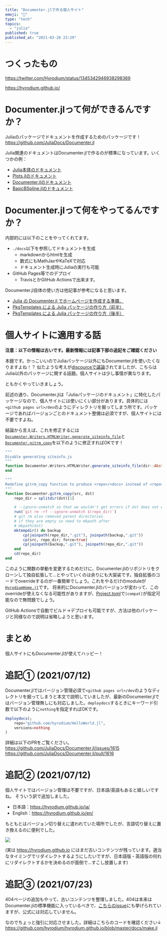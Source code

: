 ```yaml
---
title: "Documenter.jlで作る個人サイト"
emoji: "🔖"
type: "tech"
topics:
  - "julia"
published: true
published_at: "2021-03-28 23:29"
---
```


# つくったもの
https://twitter.com/Hyrodium/status/1345342946938298369

https://hyrodium.github.io/

# Documenter.jlって何ができるんですか？
Juliaのパッケージでドキュメントを作成するためのパッケージです！
https://github.com/JuliaDocs/Documenter.jl

Julia関連のドキュメントはDocumenter.jlで作るのが標準になっています。いくつかの例：

* [Julia本体のドキュメント](https://docs.julialang.org/en/v1/)
* [Plots.jlのドキュメント](http://docs.juliaplots.org/latest/)
* [Documenter.jlのドキュメント](https://juliadocs.github.io/Documenter.jl/stable/)
* [BasicBSpline.jlのドキュメント](https://hyrodium.github.io/BasicBSpline.jl/stable/)

# Documenter.jlって何をやってるんですか？
内部的には以下のことをやってくれてます。
* `./docs`以下を参照してドキュメントを生成
  * markdownからhtmlを生成
  * 数式にもMathJaxやKaTeXで対応
  * ドキュメント生成時にJuliaの実行も可能
* GitHub Pages等でのデプロイ
  * TravisとかGitHub Actionsで出来ます。

Documenter.jl自体の使い方は他記事が参考になると思います。

* [Julia の Documenter.jl でホームページを作成する準備．](https://qiita.com/SatoshiTerasaki/items/b0ac17088f3b2c374099)
* [PkgTemplates による Julia パッケージの作り方（前半）](https://qiita.com/SatoshiTerasaki/items/24443f20852ed60968bf)
* [PkgTemplates による Julia パッケージの作り方（後半）](https://qiita.com/SatoshiTerasaki/items/f43a7730bcf57f4b9572)

# 個人サイトに適用する話
**注意：以下の情報は古いです。最新情報には記事下部の追記をご確認ください**

本題です。かっこいいのでJuliaパッケージ以外にもDocumenter.jlを使いたくなりますよね！？
似たような考えが[discourceで議論](https://discourse.julialang.org/t/using-documenter-jl-for-non-julia-package-documentation/37511/2)されてましたが、こちらはJulia以外のパッケージに関する話題。個人サイトは少し事情が異なります。

ともかくやっていきましょう。

前述の通り、Documenter.jlは「Juliaパッケージのドキュメント」に特化したパッケージなので、個人サイトには使いにくい部分があります。具体的には`<github pages url>/dev`のようにディレクトリを掘ってしまう所です。パッケージであればバージョンごとのドキュメント整備は必須ですが、個人サイトには不要ですよね。

結論から言えば、これを修正するには[`Documenter.Writers.HTMLWriter.generate_siteinfo_file`](https://github.com/JuliaDocs/Documenter.jl/blob/v0.26.3/src/Writers/HTMLWriter.jl#L1298)と[`Documenter.gitrm_copy`](https://github.com/JuliaDocs/Documenter.jl/blob/v0.26.3/src/Documenter.jl#L724)を以下のように修正すればOKです！

```julia
"""
Disable generating siteinfo.js
"""
function Documenter.Writers.HTMLWriter.generate_siteinfo_file(dir::AbstractString, version::AbstractString)
end

"""
Redefine gitrm_copy function to produce <repo>/<docs> instead of <repo>/dev/<docs>
"""
function Documenter.gitrm_copy(src, dst)
    repo_dir = splitdir(dst)[1]

    # --ignore-unmatch so that we wouldn't get errors if dst does not exist
    run(`git rm -rf --ignore-unmatch $(repo_dir)`)
    # git rm also removed parent directories
    # if they are empty so need to mkpath after
    # mkpath(dst)
    mktempdir() do backup
        cp(joinpath(repo_dir,".git"), joinpath(backup,".git"))
        cp(src, repo_dir; force=true)
        cp(joinpath(backup,".git"), joinpath(repo_dir,".git"))
    end
    cd(repo_dir)
end
```

このように関数の挙動を変更するためだけに、Documenter.jlのリポジトリをクローンして独自拡張して…とやっていくのは余りにも大袈裟です。独自拡張のコードでoverrideするのが一番簡単でしょう。これをやるだけのmoduleが[`HyrodiumHome.jl`](https://github.com/hyrodium/hyrodium.github.io/blob/master/src/HyrodiumHome.jl)です。
将来的にDocumenter.jlのバージョンが変わって、このoverrideが使えなくなる可能性がありますが、[Project.toml](https://github.com/hyrodium/hyrodium.github.io/blob/master/Project.toml)で`[compat]`が指定可能なので無問題でしょう。

GitHub Actionsで自動でビルド→デプロイも可能ですが、方法は他のパッケージと同様なので説明は省略しようと思います。

# まとめ
個人サイトにもDocumenter.jlが使えてハッピー！

# 追記① (2021/07/12)
Documenter.jlではバージョン管理必須で`<github pages url>/dev`のようなディレクトリを掘ってしまうと本文で説明していましたが、最新のDocumenter.jlではバージョン管理無しにも対応しました。`deploydocs`するときにキーワード引数で以下のように`nothing`を指定すればOKです。

```julia
deploydocs(;
    repo="github.com/hyrodium/HelloWorld.jl",
    versions=nothing
)
```

詳細は以下のPRをご覧ください。
https://github.com/JuliaDocs/Documenter.jl/issues/1615
https://github.com/JuliaDocs/Documenter.jl/pull/1616

# 追記② (2021/07/12)
個人サイトではバージョン管理は不要ですが、日本語/英語もあると嬉しいですね。
そういう訳で追加しました。

* 日本語：https://hyrodium.github.io/ja/
* English：https://hyrodium.github.io/en/

もともとはバージョン切り替えに遣われていた場所でしたが、言語切り替えに置き換えるのに便利でした。

![](https://storage.googleapis.com/zenn-user-upload/1ee8ab20624c4e2c0d580487.gif)

(実は https://hyrodium.github.io にはまだ古いコンテンツが残っています。適当なタイミングでリダイレクトするようにしたいですが、日本語版・英語版の何れにリダイレクトするかを決めるのが面倒で…すこし放置します)

# 追記③ (2021/07/23)
404ページの追加もやって、古いコンテンツを整理しました。404は本来はDocumenter.jlの標準機能に入っているべきで、[こちらのissue](https://github.com/JuliaDocs/Documenter.jl/issues/1411)にも挙げられていますが、公式には対応していません。

なのでちょっと強引に対応させました。詳細はこちらのコードを確認ください↓
https://github.com/hyrodium/hyrodium.github.io/blob/master/docs/make.jl
